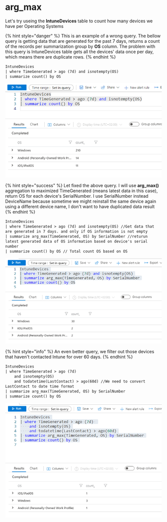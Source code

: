 # arg\_max

Let's try useing the **IntuneDevices** table to count how many devices we have per Operating Systems

{% hint style="danger" %}
This is an example of a wrong query. The bellow query is getting data that are generated for the past 7 days, returns a count of the records per summarization group by **OS** column. The problem with this query is IntuneDevices table gets all the devices' data once per day, which means there are duplicate rows.&#x20;
{% endhint %}

```
IntuneDevices
| where TimeGenerated > ago (7d) and isnotempty(OS)
| summarize count() by OS
```

![Example of a wrong query](<../../../.gitbook/assets/image (4).png>)

{% hint style="success" %}
Let fixed the above query. I will use **arg\_max()** aggregation to maximized TimeGenerated (means latest data in this case), return OS for each device's SerialNumber. I use SerialNumber instead DeviceName because sometime we might reinstall the same device again using a different device name, I don't want to have duplicated data result
{% endhint %}

```
IntuneDevices
| where TimeGenerated > ago (7d) and isnotempty(OS) //Get data that are generated in 7 days. and only if OS information is not empty
| summarize arg_max(TimeGenerated, OS) by SerialNumber //returun latest generated data of OS information based on device's serial number
| summarize count() by OS // Total count OS based on OS
```

![Correct query exampl](<../../../.gitbook/assets/image (3).png>)

{% hint style="info" %}
An even better query, we filter out those devices that haven't contacted Intune for over 60 days.
{% endhint %}

```
IntuneDevices
| where TimeGenerated > ago (7d) 
    and isnotempty(OS)
    and todatetime(LastContact) > ago(60d) //We need to convert LastContact to date time format
| summarize arg_max(TimeGenerated, OS) by SerialNumber
| summarize count() by OS

```

![](<../../../.gitbook/assets/image (23).png>)
